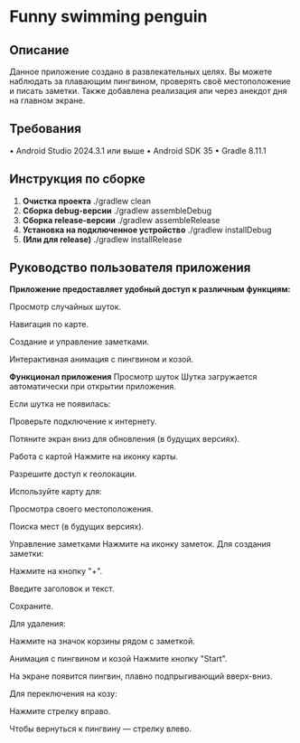 # Funny swimming penguin

## Описание

Данное приложение создано в развлекательных целях. Вы можете наблюдать за плавающим пингвином, 
проверять своё местоположение и писать заметки. Также добавлена реализация апи через анекдот дня на главном экране.


## Требования

•   Android Studio 2024.3.1 или выше
•   Android SDK 35
•   Gradle 8.11.1 

## Инструкция по сборке

1.  **Очистка проекта**
    ./gradlew clean
2. **Сборка debug-версии**
   ./gradlew assembleDebug
4. **Сборка release-версии**
   ./gradlew assembleRelease
6. **Установка на подключенное устройство**
   ./gradlew installDebug
8. **(Или для release)**
   ./gradlew installRelease


## Руководство пользователя приложения
**Приложение предоставляет удобный доступ к различным функциям:**

Просмотр случайных шуток.

Навигация по карте.

Создание и управление заметками.

Интерактивная анимация с пингвином и козой.

**Функционал приложения**
Просмотр шуток
Шутка загружается автоматически при открытии приложения.

Если шутка не появилась:

Проверьте подключение к интернету.

Потяните экран вниз для обновления (в будущих версиях).

Работа с картой
Нажмите на иконку карты.

Разрешите доступ к геолокации.

Используйте карту для:

Просмотра своего местоположения.

Поиска мест (в будущих версиях).

Управление заметками
Нажмите на иконку заметок.
Для создания заметки:

Нажмите на кнопку "+".

Введите заголовок и текст.

Сохраните.

Для удаления:

Нажмите на значок корзины рядом с заметкой.

Анимация с пингвином и козой
Нажмите кнопку "Start".

На экране появится пингвин, плавно подпрыгивающий вверх-вниз.

Для переключения на козу:

Нажмите стрелку вправо.

Чтобы вернуться к пингвину — стрелку влево.
